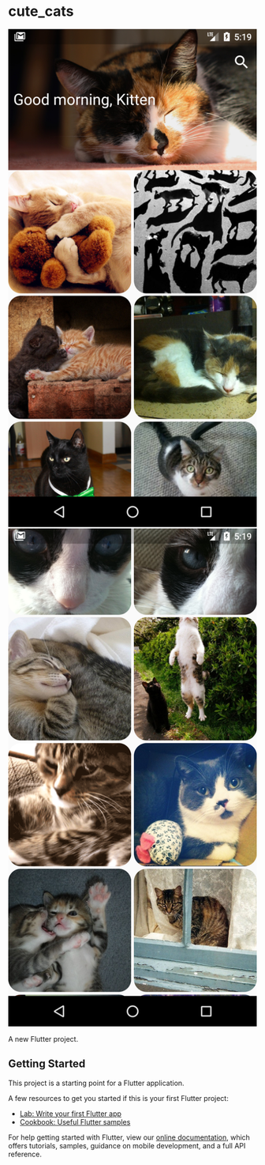 # cute_cats

![](https://github.com/austinevick/cute-cats/blob/master/screenshot/Screenshot_1593404397.png)
![](https://github.com/austinevick/cute-cats/blob/master/screenshot/Screenshot_1593404365.png)

A new Flutter project.

## Getting Started

This project is a starting point for a Flutter application.

A few resources to get you started if this is your first Flutter project:

- [Lab: Write your first Flutter app](https://flutter.dev/docs/get-started/codelab)
- [Cookbook: Useful Flutter samples](https://flutter.dev/docs/cookbook)

For help getting started with Flutter, view our
[online documentation](https://flutter.dev/docs), which offers tutorials,
samples, guidance on mobile development, and a full API reference.
